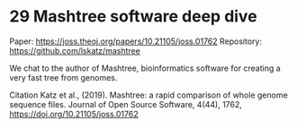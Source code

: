 # 29 Mashtree software deep dive

Paper: https://joss.theoj.org/papers/10.21105/joss.01762
Repository: https://github.com/lskatz/mashtree

We chat to the author of Mashtree, bioinformatics software for creating a very fast tree from genomes.  

Citation
Katz et al., (2019). Mashtree: a rapid comparison of whole genome sequence files. Journal of Open Source Software, 4(44), 1762, https://doi.org/10.21105/joss.01762

